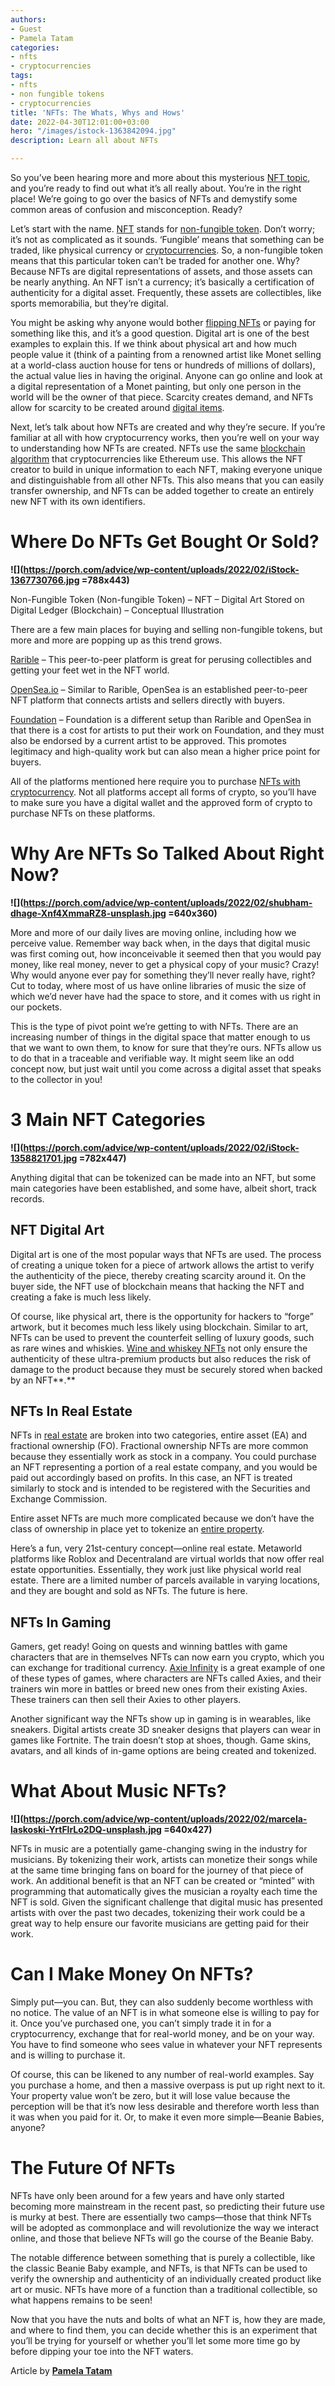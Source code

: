 ```yaml
---
authors:
- Guest
- Pamela Tatam
categories:
- nfts
- cryptocurrencies
tags:
- nfts
- non fungible tokens
- cryptocurrencies
title: 'NFTs: The Whats, Whys and Hows'
date: 2022-04-30T12:01:00+03:00
hero: "/images/istock-1363842094.jpg"
description: Learn all about NFTs

---
```

So you’ve been hearing more and more about this mysterious [NFT topic](https://www.fundz.net/blog/nft-startups-storming-the-stage-past-future-and-earnings), and you’re ready to find out what it’s all really about. You’re in the right place! We’re going to go over the basics of NFTs and demystify some common areas of confusion and misconception. Ready?

Let’s start with the name. [NFT](https://insidexpress.com/technology/nft/) stands for [non-fungible token](https://aetsoft.net/insights/blog/nft-marketplace/). Don’t worry; it’s not as complicated as it sounds. ‘Fungible’ means that something can be traded, like physical currency or [cryptocurrencies](https://smartoptions.io/cryptocurrency-beginners-guide/). So, a non-fungible token means that this particular token can’t be traded for another one. Why? Because NFTs are digital representations of assets, and those assets can be nearly anything. An NFT isn’t a currency; it’s basically a certification of authenticity for a digital asset. Frequently, these assets are collectibles, like sports memorabilia, but they’re digital.

You might be asking why anyone would bother [flipping NFTs](https://nftnewstoday.com/2021/11/02/guide-to-flipping-nfts/) or paying for something like this, and it’s a good question. Digital art is one of the best examples to explain this. If we think about physical art and how much people value it (think of a painting from a renowned artist like Monet selling at a world-class auction house for tens or hundreds of millions of dollars), the actual value lies in having the original. Anyone can go online and look at a digital representation of a Monet painting, but only one person in the world will be the owner of that piece. Scarcity creates demand, and NFTs allow for scarcity to be created around [digital items](https://businesspartnermagazine.com/5-reasons-why-nfts-here-stay/).

Next, let’s talk about how NFTs are created and why they’re secure. If you’re familiar at all with how cryptocurrency works, then you’re well on your way to understanding how NFTs are created. NFTs use the same [blockchain algorithm](https://www.zenruption.com/zenmoney/3/22/how-cryptocurrency-helps-developing-countries?rq=crypto) that cryptocurrencies like Ethereum use. This allows the NFT creator to build in unique information to each NFT, making everyone unique and distinguishable from all other NFTs. This also means that you can easily transfer ownership, and NFTs can be added together to create an entirely new NFT with its own identifiers.

# Where Do NFTs Get Bought Or Sold?

**![](https://porch.com/advice/wp-content/uploads/2022/02/iStock-1367730766.jpg =788x443)**

Non-Fungible Token (Non-fungible Token) – NFT – Digital Art Stored on Digital Ledger (Blockchain) – Conceptual Illustration

There are a few main places for buying and selling non-fungible tokens, but more and more are popping up as this trend grows.

[Rarible](https://rarible.com/) – This peer-to-peer platform is great for perusing collectibles and getting your feet wet in the NFT world.

[OpenSea.io](https://opensea.io/) – Similar to Rarible, OpenSea is an established peer-to-peer NFT platform that connects artists and sellers directly with buyers.

[Foundation](https://foundation.app/) – Foundation is a different setup than Rarible and OpenSea in that there is a cost for artists to put their work on Foundation, and they must also be endorsed by a current artist to be approved. This promotes legitimacy and high-quality work but can also mean a higher price point for buyers.

All of the platforms mentioned here require you to purchase [NFTs with cryptocurrency](https://www.nftradar.org/top-cryptocurrency-news-today-the-biggest-moves-in-nfts-6/). Not all platforms accept all forms of crypto, so you’ll have to make sure you have a digital wallet and the approved form of crypto to purchase NFTs on these platforms.

# Why Are NFTs So Talked About Right Now?

**![](https://porch.com/advice/wp-content/uploads/2022/02/shubham-dhage-Xnf4XmmaRZ8-unsplash.jpg =640x360)**

More and more of our daily lives are moving online, including how we perceive value. Remember way back when, in the days that digital music was first coming out, how inconceivable it seemed then that you would pay money, like real money, never to get a physical copy of your music? Crazy! Why would anyone ever pay for something they’ll never really have, right? Cut to today, where most of us have online libraries of music the size of which we’d never have had the space to store, and it comes with us right in our pockets.

This is the type of pivot point we’re getting to with NFTs. There are an increasing number of things in the digital space that matter enough to us that we want to own them, to know for sure that they’re ours. NFTs allow us to do that in a traceable and verifiable way. It might seem like an odd concept now, but just wait until you come across a digital asset that speaks to the collector in you!

# 3 Main NFT Categories

**![](https://porch.com/advice/wp-content/uploads/2022/02/iStock-1358821701.jpg =782x447)**

Anything digital that can be tokenized can be made into an NFT, but some main categories have been established, and some have, albeit short, track records.

## NFT Digital Art

Digital art is one of the most popular ways that NFTs are used. The process of creating a unique token for a piece of artwork allows the artist to verify the authenticity of the piece, thereby creating scarcity around it. On the buyer side, the NFT use of blockchain means that hacking the NFT and creating a fake is much less likely.

Of course, like physical art, there is the opportunity for hackers to “forge” artwork, but it becomes much less likely using blockchain. Similar to art, NFTs can be used to prevent the counterfeit selling of luxury goods, such as rare wines and whiskies. [Wine and whiskey NFTs](https://overproof.com/2022/01/27/whiskey-nfts-and-wine-nfts/) not only ensure the authenticity of these ultra-premium products but also reduces the risk of damage to the product because they must be securely stored when backed by an NFT**.**

## NFTs In Real Estate

NFTs in [real estate](https://smartcrowd.ae/blog/news-press/are-nfts-the-future-of-real-estate/) are broken into two categories, entire asset (EA) and fractional ownership (FO). Fractional ownership NFTs are more common because they essentially work as stock in a company. You could purchase an NFT representing a portion of a real estate company, and you would be paid out accordingly based on profits. In this case, an NFT is treated similarly to stock and is intended to be registered with the Securities and Exchange Commission.

Entire asset NFTs are much more complicated because we don’t have the class of ownership in place yet to tokenize an [entire property](https://porch.com/advice/5-ways-get-home-improvement-loan).

Here’s a fun, very 21st-century concept—online real estate. Metaworld platforms like Roblox and Decentraland are virtual worlds that now offer real estate opportunities. Essentially, they work just like physical world real estate. There are a limited number of parcels available in varying locations, and they are bought and sold as NFTs. The future is here.

## NFTs In Gaming

Gamers, get ready! Going on quests and winning battles with game characters that are in themselves NFTs can now earn you crypto, which you can exchange for traditional currency. [Axie Infinity](https://www.cnet.com/features/nfts-are-coming-for-your-video-games-players-get-ready/) is a great example of one of these types of games, where characters are NFTs called Axies, and their trainers win more in battles or breed new ones from their existing Axies. These trainers can then sell their Axies to other players.

Another significant way the NFTs show up in gaming is in wearables, like sneakers. Digital artists create 3D sneaker designs that players can wear in games like Fortnite. The train doesn’t stop at shoes, though. Game skins, avatars, and all kinds of in-game options are being created and tokenized.

# What About Music NFTs?

**![](https://porch.com/advice/wp-content/uploads/2022/02/marcela-laskoski-YrtFlrLo2DQ-unsplash.jpg =640x427)**

NFTs in music are a potentially game-changing swing in the industry for musicians. By tokenizing their work, artists can monetize their songs while at the same time bringing fans on board for the journey of that piece of work. An additional benefit is that an NFT can be created or “minted” with programming that automatically gives the musician a royalty each time the NFT is sold. Given the significant challenge that digital music has presented artists with over the past two decades, tokenizing their work could be a great way to help ensure our favorite musicians are getting paid for their work.

# Can I Make Money On NFTs?

Simply put—you can. But, they can also suddenly become worthless with no notice. The value of an NFT is in what someone else is willing to pay for it. Once you’ve purchased one, you can’t simply trade it in for a cryptocurrency, exchange that for real-world money, and be on your way. You have to find someone who sees value in whatever your NFT represents and is willing to purchase it.

Of course, this can be likened to any number of real-world examples. Say you purchase a home, and then a massive overpass is put up right next to it. Your property value won’t be zero, but it will lose value because the perception will be that it’s now less desirable and therefore worth less than it was when you paid for it. Or, to make it even more simple—Beanie Babies, anyone?

# The Future Of NFTs

NFTs have only been around for a few years and have only started becoming more mainstream in the recent past, so predicting their future use is murky at best. There are essentially two camps—those that think NFTs will be adopted as commonplace and will revolutionize the way we interact online, and those that believe NFTs will go the course of the Beanie Baby.

The notable difference between something that is purely a collectible, like the classic Beanie Baby example, and NFTs, is that NFTs can be used to verify the ownership and authenticity of an individually created product like art or music. NFTs have more of a function than a traditional collectible, so what happens remains to be seen!

Now that you have the nuts and bolts of what an NFT is, how they are made, and where to find them, you can decide whether this is an experiment that you’ll be trying for yourself or whether you’ll let some more time go by before dipping your toe into the NFT waters.

Article by [**Pamela Tatam**](https://porch.com/advice/author/189)